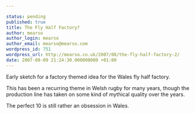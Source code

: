 ```yaml
---

status: pending
published: true
title: The Fly Half Factory?
author: mearso
author_login: mearso
author_email: mearso@mearso.com
wordpress_id: 751
wordpress_url: http://mearso.co.uk/2007/08/the-fly-half-factory-2/
date: 2007-08-09 21:24:30.000000000 +01:00
---
```

Early sketch for a factory themed idea for the Wales fly half factory.

This has been a recurring theme in Welsh rugby for many years, though the production line has taken on some kind of mythical quality over the years.

The perfect 10 is still rather an obsession in Wales.
